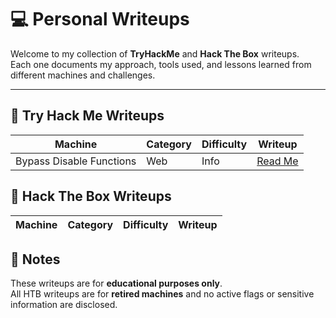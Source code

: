 # 💻 Personal Writeups

Welcome to my collection of **TryHackMe** and **Hack The Box** writeups.  
Each one documents my approach, tools used, and lessons learned from different machines and challenges.

---

## 🎯 Try Hack Me Writeups

| Machine | Category | Difficulty | Writeup |
|----------|-----------|-------------|----------|
| Bypass Disable Functions | Web | Info | <a href="THM\Info\Bypass_disable_functions.md">Read Me</a> |

## 🤖 Hack The Box Writeups

| Machine | Category | Difficulty | Writeup |
|----------|-----------|-------------|----------|

## 📃 Notes
These writeups are for **educational purposes only**.  
All HTB writeups are for **retired machines** and no active flags or sensitive information are disclosed.